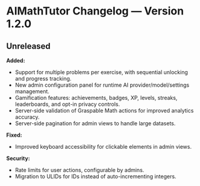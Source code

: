
# AIMathTutor Changelog — Version 1.2.0

## Unreleased

**Added:**

- Support for multiple problems per exercise, with sequential unlocking and progress tracking.
- New admin configuration panel for runtime AI provider/model/settings management.
- Gamification features: achievements, badges, XP, levels, streaks, leaderboards, and opt-in privacy controls.
- Server-side validation of Graspable Math actions for improved analytics accuracy.
- Server-side pagination for admin views to handle large datasets.

**Fixed:**

- Improved keyboard accessibility for clickable elements in admin views.

**Security:**

- Rate limits for user actions, configurable by admins.
- Migration to ULIDs for IDs instead of auto-incrementing integers.
